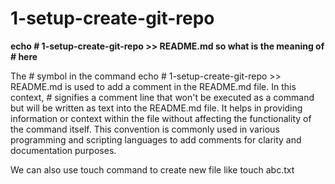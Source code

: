# 1-setup-create-git-repo

**echo # 1-setup-create-git-repo >> README.md so what is the meaning of # here**

The # symbol in the command echo # 1-setup-create-git-repo >> README.md is used to add a comment in the README.md file. In this context, # signifies a comment line that won't be executed as a command but will be written as text into the README.md file. It helps in providing information or context within the file without affecting the functionality of the command itself. This convention is commonly used in various programming and scripting languages to add comments for clarity and documentation purposes.

We can also use touch command to create new file like touch abc.txt
